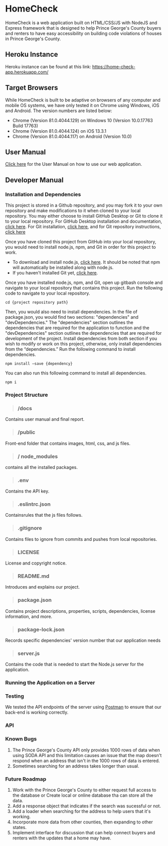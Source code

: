 # HomeCheck
HomeCheck is a web application built on HTML/CSS/JS with NodeJS and Express framework that is designed to help Prince George's County buyers and renters to have easy accessibility on building code violations of houses in Prince George's County. 

## Heroku Instance
Heroku instance can be found at this link: https://home-check-app.herokuapp.com/

## Target Browsers
While HomeCheck is built to be adaptive on browsers of any computer and mobile OS systems, we have only tested it on Chrome using Windows, iOS and Android. The version numbers are listed below:
- Chrome (Version 81.0.4044.129) on Windows 10 (Version 10.0.17763 Build 17763)
- Chrome (Version 81.0.4044.124) on iOS 13.3.1
- Chrome (Version 81.0.4044.117) on Android (Version 10.0)

## User Manual
[Click here](https://github.com/danstruble/INST377_HomeCheck/blob/master/docs/user.md) for the User Manual on how to use our web application.

## Developer Manual

### Installation and Dependencies
This project is stored in a Github repository, and you may fork it to your own repository and make modifications to it when cloned to your local repository. You may either choose to install GitHub Desktop or Git to clone it to your local repository. For GitHub Desktop installation and documentation, [click here](https://desktop.github.com/). For Git installation, [click here](https://git-scm.com/downloads), and for Git repository instructions, [click here](https://git-scm.com/book/en/v2/Git-Basics-Getting-a-Git-Repository)

Once you have cloned this project from GitHub into your local repository, you would need to install node.js, npm, and Git in order for this project to work. 

- To download and install node.js, [click here](https://nodejs.org/en/download/). It should be noted that npm will automatically be installed along with node.js. 
- If you haven't installed Git yet, [click here](https://git-scm.com/downloads).

Once you have installed node.js, npm, and Git, open up gitbash console and navigate to your local repository that contains this project. Run the following code to navigate to your local repository. 
```
cd {project repository path}
```

Then, you would also need to install dependencies. In the file of package.json, you would find two sections: "dependencies" and "devDependencies." The "dependencies" section outlines the dependencies that are required for the application to function and the "devDependencies" section outlines the dependencies that are required for development of the project. Install dependencies from both section if you wish to modify or work on this project, otherwise, only install dependencies from the “dependencies.” Run the following command to install dependencies.
```
npm install –save {dependency}
```

You can also run this following command to install all dependencies.
```
npm i
````

### Project Structure
>### /docs 
Contains user manual and final report.

>### /public
Front-end folder that contains images, html, css, and js files.

>### / node_modules
contains all the installed packages.

>### .env
Contains the API key.

>### .eslintrc.json
Containsrules that the js files follows.

>### .gitignore
Contains files to ignore from commits and pushes from local repositories.

>### LICENSE
License and copyright notice.

>### README.md
Introduces and explains our project.

>### package.json	
Contains project descriptions, properties, scripts, dependencies, license information, and more.

>### package-lock.json	
Records specific dependencies' version number that our application needs

>### server.js	
Contains the code that is needed to start the Node.js server for the application.

### Running the Application on a Server


### Testing

We tested the API endpoints of the server using [Postman](https://www.postman.com/) to ensure that our back-end is working correctly. 

### API


### Known Bugs
1. The Prince George's County API only provides 1000 rows of data when using SODA API and this limitation causes an issue that the map doesn't respond when an address that isn't in the 1000 rows of data is entered.
2. Sometimes searching for an address takes longer than usual. 

### Future Roadmap
1. Work with the Prince George's County to either request full access to the database or Create local or online database tha can store all the data. 
2. Add a response object that indicates if the search was sucessful or not.
3. Add a loader when searching for the address to help users that it's working. 
4. Incorporate more data from other counties, then expanding to other states.
5. Implement interface for discussion that can help connect buyers and renters with the updates that a home may have.
